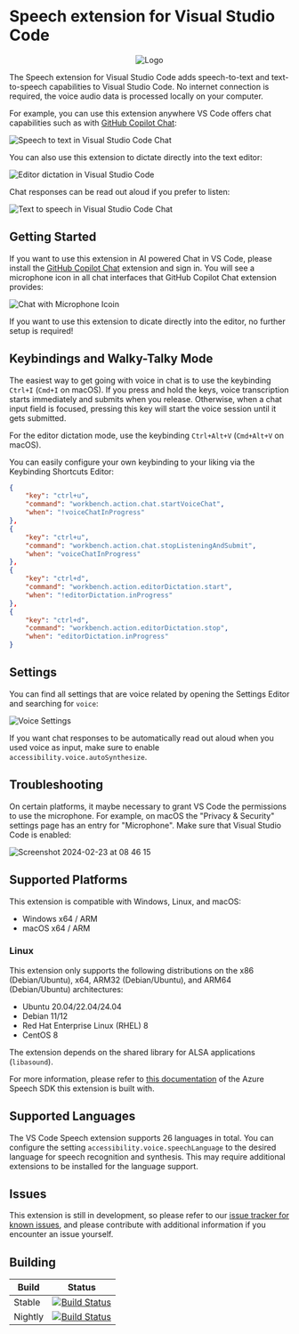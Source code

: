 # Speech extension for Visual Studio Code

<p align="center">
    <img src="https://github.com/microsoft/vscode/assets/900690/38106cff-2a99-4715-934c-cb1711bbf72c" alt="Logo">
</p>

The Speech extension for Visual Studio Code adds speech-to-text and text-to-speech capabilities to Visual Studio Code. No internet connection is required, the voice audio data is processed locally on your computer.

For example, you can use this extension anywhere VS Code offers chat capabilities such as with [GitHub Copilot Chat](https://marketplace.visualstudio.com/items?itemName=GitHub.copilot-chat): 

![Speech to text in Visual Studio Code Chat](https://github.com/microsoft/vscode/assets/900690/63279c01-3941-46c5-bf51-284fbc31fbfe)

You can also use this extension to dictate directly into the text editor:

![Editor dictation in Visual Studio Code](https://github.com/microsoft/vscode/assets/900690/4d60fb0e-2ad9-4aca-901e-638110d61c3a)

Chat responses can be read out aloud if you prefer to listen:

![Text to speech in Visual Studio Code Chat](https://github.com/microsoft/vscode/assets/900690/5ae2878a-9e74-4a68-907d-9791026fd235)


## Getting Started

If you want to use this extension in AI powered Chat in VS Code, please install the [GitHub Copilot Chat](https://marketplace.visualstudio.com/items?itemName=GitHub.copilot-chat) extension and sign in. You will see a microphone icon in all chat interfaces that GitHub Copilot Chat extension provides:

![Chat with Microphone Icoin](https://github.com/microsoft/vscode/assets/900690/fd5bc07f-ba57-4e3e-b294-074428f33d8b)

If you want to use this extension to dicate directly into the editor, no further setup is required!

## Keybindings and Walky-Talky Mode

The easiest way to get going with voice in chat is to use the keybinding `Ctrl+I` (`Cmd+I` on macOS). If you press and hold the keys, voice transcription starts immediately and submits when you release. Otherwise, when a chat input field is focused, pressing this key will start the voice session until it gets submitted.

For the editor dictation mode, use the keybinding `Ctrl+Alt+V` (`Cmd+Alt+V` on macOS).

You can easily configure your own keybinding to your liking via the Keybinding Shortcuts Editor:

```json
{
    "key": "ctrl+u",
    "command": "workbench.action.chat.startVoiceChat",
    "when": "!voiceChatInProgress"
},
{
    "key": "ctrl+u",
    "command": "workbench.action.chat.stopListeningAndSubmit",
    "when": "voiceChatInProgress"
},
{
    "key": "ctrl+d",
    "command": "workbench.action.editorDictation.start",
    "when": "!editorDictation.inProgress"
},
{
    "key": "ctrl+d",
    "command": "workbench.action.editorDictation.stop",
    "when": "editorDictation.inProgress"
}
```

## Settings

You can find all settings that are voice related by opening the Settings Editor and searching for `voice`:

![Voice Settings](https://github.com/microsoft/vscode/assets/900690/8fc60a66-4818-42f5-8376-31b1310ace86)

If you want chat responses to be automatically read out aloud when you used voice as input, make sure to enable `accessibility.voice.autoSynthesize`.

## Troubleshooting

On certain platforms, it maybe necessary to grant VS Code the permissions to use the microphone. For example, on macOS the "Privacy & Security" settings page has an entry for "Microphone". Make sure that Visual Studio Code is enabled:

![Screenshot 2024-02-23 at 08 46 15](https://github.com/microsoft/vscode/assets/900690/8bce6a0b-b234-40e8-8195-2461f809c030)

## Supported Platforms

This extension is compatible with Windows, Linux, and macOS:
- Windows x64 / ARM
- macOS x64 / ARM

### Linux 

This extension only supports the following distributions on the x86 (Debian/Ubuntu), x64, ARM32 (Debian/Ubuntu), and ARM64 (Debian/Ubuntu) architectures:

  - Ubuntu 20.04/22.04/24.04
  - Debian 11/12
  - Red Hat Enterprise Linux (RHEL) 8
  - CentOS 8

The extension depends on the shared library for ALSA applications (`libasound`).

For more information, please refer to [this documentation](https://learn.microsoft.com/en-us/azure/ai-services/speech-service/quickstarts/setup-platform?tabs=linux%2Cubuntu%2Cdotnetcli%2Cdotnet%2Cjre%2Cmaven%2Cnodejs%2Cmac%2Cpypi&pivots=programming-language-cpp) of the Azure Speech SDK this extension is built with.

## Supported Languages

The VS Code Speech extension supports 26 languages in total. You can configure the setting `accessibility.voice.speechLanguage` to the desired language for speech recognition and synthesis. This may require additional extensions to be installed for the language support.

## Issues

This extension is still in development, so please refer to our [issue tracker for known issues](https://github.com/Microsoft/vscode/issues), and please contribute with additional information if you encounter an issue yourself.

## Building

| Build   | Status                                                                                                                                                                                                                                               |
|---------|------------------------------------------------------------------------------------------------------------------------------------------------------------------------------------------------------------------------------------------------------|
| Stable  | [![Build Status](https://dev.azure.com/monacotools/Monaco/_apis/build/status%2FExtensions%2Fms-vscode%2Fvscode-speech?repoName=microsoft%2Fvscode-speech&branchName=release%2F0.8.0)](https://dev.azure.com/monacotools/Monaco/_build/latest?definitionId=536&repoName=microsoft%2Fvscode-speech&branchName=release%2F0.8.0) |
| Nightly | [![Build Status](https://dev.azure.com/monacotools/Monaco/_apis/build/status%2FExtensions%2Fms-vscode%2Fvscode-speech%20(pre-release)?repoName=microsoft%2Fvscode-speech&branchName=main)](https://dev.azure.com/monacotools/Monaco/_build/latest?definitionId=535&repoName=microsoft%2Fvscode-speech&branchName=main) |
